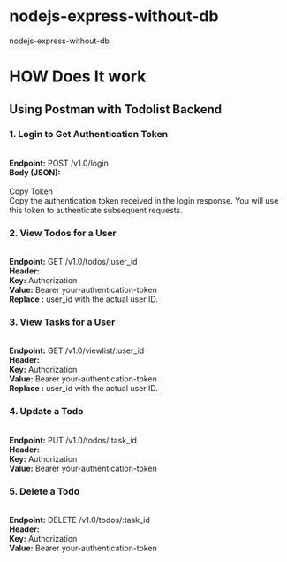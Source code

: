 # nodejs-express-without-db
nodejs-express-without-db 


<h1>HOW Does It work</h1>

<h2>Using Postman with Todolist Backend</h2>


<p>
<h3>1. Login to Get Authentication Token</h3> <br/>
<strong>Endpoint:</strong> POST /v1.0/login <br/>
<strong>Body (JSON):</strong> <br/>
 <br/>
Copy Token <br/>
Copy the authentication token received in the login response. You will use this token to authenticate subsequent requests.
</p>


<p>
<h3>2. View Todos for a User</h3> <br/>
<strong>Endpoint:</strong> GET /v1.0/todos/:user_id <br/>
<strong>Header:</strong> <br/>
<strong>Key:</strong> Authorization <br/>
<strong>Value:</strong> Bearer your-authentication-token <br/>
<strong>Replace :</strong> user_id with the actual user ID. <br/>
</p>

<p>
<h3>3. View Tasks for a User</h3> <br/>
<strong>Endpoint:</strong> GET /v1.0/viewlist/:user_id <br/>
<strong>Header:</strong> <br/>
<strong>Key:</strong> Authorization <br/>
<strong>Value:</strong> Bearer your-authentication-token <br/>
<strong>Replace :</strong> user_id with the actual user ID.
</p>


<p>
<h3>4. Update a Todo</h3> <br/>
<strong>Endpoint:</strong> PUT /v1.0/todos/:task_id <br/>
<strong>Header:</strong> <br/>
<strong>Key:</strong> Authorization <br/>
<strong>Value:</strong> Bearer your-authentication-token
</p>

<p>
<h3>5. Delete a Todo</h3> <br/>
<strong>Endpoint:</strong>  DELETE /v1.0/todos/:task_id <br/>
<strong>Header:</strong>  <br/>
<strong>Key:</strong>  Authorization <br/>
<strong>Value:</strong>   Bearer your-authentication-token</p>